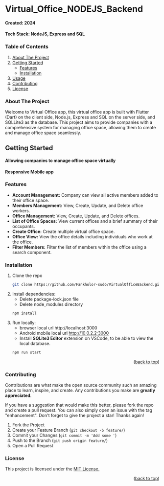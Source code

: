 # Virtual_Office_NODEJS_Backend

#### Created: 2024
#### Tech Stack: NodeJS, Express and SQL

<!-- TABLE OF CONTENTS -->
### Table of Contents
<ol>
  <li>
    <a href="#about-the-project">About The Project</a>
  </li>
  <li>
    <a href="#getting-started">Getting Started</a>
    <ul>
      <li><a href="#features">Features</a></li>
      <li><a href="#installation">Installation</a></li>
    </ul>
  </li>
  <li><a href="#usage">Usage</a></li>
  <li><a href="#contributing">Contributing</a></li>
  <li><a href="#license">License</a></li>
</ol>


### About The Project

Welcome to Virtual Office app, this virtual office app is built with Flutter (Dart)
on the client side, Node.js, Express and SQL on the server side, and SQLLite3 as the database. 
This project aims to provide companies with a comprehensive system for managing office space, 
allowing them to create and manage office space seamlessly.

## Getting Started
#### Allowing companies to manage office space virtually
#### Responsive Mobile app

### Features
* <b>Account Management:</b> Company can view all active members added to their office space.
* <b>Members Management:</b> View, Create, Update, and Delete office workers.
* <b>Office Management:</b> View, Create, Update, and Delete offices.
* <b>List of Office Spaces:</b> View current offices and a brief summary of their occupants.
* <b>Create Office:</b> Create multiple virtual office space.
* <b>Office View:</b> View the office details including individuals who work at the office.
* <b>Filter Members:</b> Filter the list of members within the office using a search component.


### Installation
1. Clone the repo
   ```sh
   git clone https://github.com/Fankholor-sudo/VirtualOfficeBackend.git
   ```
2. Install dependencies:
   * Delete package-lock.json file
   * Delete node_modules directory
   ```sh
   npm install
   ```
3. Run locally:
   * browser local url http://localhost:3000
   * Android mobile local url http://10.0.2.2:3000
   * Install <b>SQLite3 Editor</b> extension on VSCode, to be able to view the local database.
   ```sh
   npm run start
   ```
  
<p align="right">(<a href="#top">back to top</a>)</p>

<!-- CONTRIBUTING -->

### Contributing

Contributions are what make the open source community such an amazing place to learn, inspire, and create. Any contributions you make are **greatly appreciated**.

If you have a suggestion that would make this better, please fork the repo and create a pull request. You can also simply open an issue with the tag "enhancement".
Don't forget to give the project a star! Thanks again!

1. Fork the Project
2. Create your Feature Branch (`git checkout -b feature/`)
3. Commit your Changes (`git commit -m 'Add some '`)
4. Push to the Branch (`git push origin feature/`)
5. Open a Pull Request

<!-- LICENSE -->

### License
<p>This project is licensed under the <a href="https://opensource.org/license/ecl-1-0/">MIT License.</a></p>

<p align="right">(<a href="#top">back to top</a>)</p>
